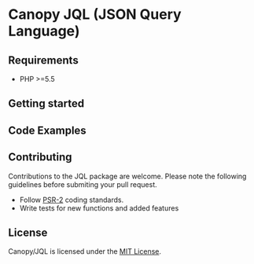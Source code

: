 # Canopy JQL (JSON Query Language)


## Requirements

- PHP >=5.5

## Getting started


## Code Examples


## Contributing

Contributions to the JQL package are welcome. Please note the following guidelines before submiting your pull request.

- Follow [PSR-2](http://www.php-fig.org/psr/psr-2/) coding standards.
- Write tests for new functions and added features

## License

Canopy/JQL is licensed under the [MIT License](http://opensource.org/licenses/MIT).